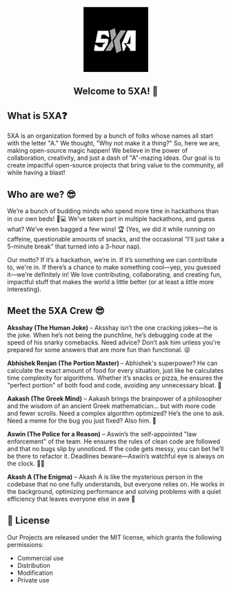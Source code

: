 <div align="center">
   <a href="https://github.com/Hackathon-5XA"> 
      <img src="./assets/team5xalogo.jpg" width="150" alt="Logo"/>
   </a>
   <br/>
   <h2>Welcome to 5XA! 🌟</h2>
</div>

## What is 5XA❓️

5XA is an organization formed by a bunch of folks whose names all start with the letter "A." We thought, "Why not make it a thing?" So, here we are, making open-source magic happen! We believe in the power of collaboration, creativity, and just a dash of "A"-mazing ideas. Our goal is to create impactful open-source projects that bring value to the community, all while having a blast!

## Who are we? 😎

We’re a bunch of budding minds who spend more time in hackathons than in our own beds! 🛌💻 We've taken part in multiple hackathons, and guess what? We’ve even bagged a few wins! 🏆 (Yes, we did it while running on caffeine, questionable amounts of snacks, and the occasional “I’ll just take a 5-minute break” that turned into a 3-hour nap).

Our motto? If it’s a hackathon, we’re in. If it’s something we can contribute to, we're in. If there’s a chance to make something cool—yep, you guessed it—we're definitely in! We love contributing, collaborating, and creating fun, impactful stuff that makes the world a little better (or at least a little more interesting).

## Meet the 5XA Crew 😎

  <b>Aksshay (The Human Joke)</b> – Aksshay isn’t the one cracking jokes—he is the joke. When he’s not being the punchline, he’s debugging code at the speed of his snarky comebacks. Need advice? Don’t ask him unless you're prepared for some answers that are more fun than functional. 😜

 <b>Abhishek Renjan (The Portion Master) </b>– Abhishek's superpower? He can calculate the exact amount of food for every situation, just like he calculates time complexity for algorithms. Whether it’s snacks or pizza, he ensures the "perfect portion" of both food and code, avoiding any unnecessary bloat. 🍕

<b>Aakash (The Greek Mind)</b> – Aakash brings the brainpower of a philosopher and the wisdom of an ancient Greek mathematician... but with more code and fewer scrolls. Need a complex algorithm optimized? He’s the one to ask. Need a meme for the bug you just fixed? Also him. 🧠

<b>Aswin (The Police for a Reason)</b> – Aswin’s the self-appointed "law enforcement" of the team. He ensures the rules of clean code are followed and that no bugs slip by unnoticed. If the code gets messy, you can bet he’ll be there to refactor it. Deadlines beware—Aswin’s watchful eye is always on the clock. 👮‍♂️

<b>Akash A (The Enigma)</b> – Akash A is like the mysterious person in the codebase that no one fully understands, but everyone relies on. He works in the background, optimizing performance and solving problems with a quiet efficiency that leaves everyone else in awe  🤫

## 📜 License

Our Projects are released under the MIT license, which grants the following permissions:

- Commercial use
- Distribution
- Modification
- Private use
